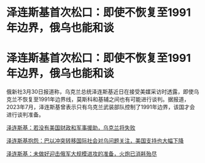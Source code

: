 # 泽连斯基首次松口：即使不恢复至1991年边界，俄乌也能和谈

# 泽连斯基首次松口：即使不恢复至1991年边界，俄乌也能和谈

俄新社3月30日报道称，乌克兰总统泽连斯基近日在接受美媒采访时透露，即使乌克兰不恢复至1991年边界线，莫斯科和基辅之间也有可能进行谈判。据报道，2023年7月，泽连斯基曾表示只有乌克兰武装部队控制了1991年边界，该国才会进行谈判准备。

[泽连斯基：若没有美国财政和军事援助，乌克兰将失败](https://news.qq.com/rain/a/20240330A03S8300)

[泽连斯基抱怨：巴以冲突转移国际社会对乌问题关注，美国支持也大幅下降](https://news.qq.com/rain/a/20240330A00KFO00)

[泽连斯基：未做好迎击俄军大规模进攻的准备，火炮已消耗殆尽](https://news.qq.com/rain/a/20240328A0AOGL00)

